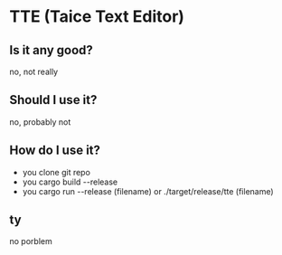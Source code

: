 # TTE (Taice Text Editor)

## Is it any good?
no, not really

## Should I use it?
no, probably not

## How do I use it?
- you clone git repo
- you cargo build --release
- you cargo run --release (filename) or ./target/release/tte (filename) 

## ty 
no porblem
